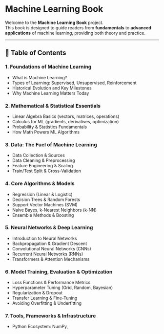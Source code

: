 # Machine Learning Book

Welcome to the **Machine Learning Book** project.  
This book is designed to guide readers from **fundamentals** to **advanced applications** of machine learning, providing both theory and practice.  

---

## 📑 Table of Contents

### 1. Foundations of Machine Learning
- What is Machine Learning?  
- Types of Learning: Supervised, Unsupervised, Reinforcement  
- Historical Evolution and Key Milestones  
- Why Machine Learning Matters Today  

### 2. Mathematical & Statistical Essentials
- Linear Algebra Basics (vectors, matrices, operations)  
- Calculus for ML (gradients, derivatives, optimization)  
- Probability & Statistics Fundamentals  
- How Math Powers ML Algorithms  

### 3. Data: The Fuel of Machine Learning
- Data Collection & Sources  
- Data Cleaning & Preprocessing  
- Feature Engineering & Scaling  
- Train/Test Split & Cross-Validation  

### 4. Core Algorithms & Models
- Regression (Linear & Logistic)  
- Decision Trees & Random Forests  
- Support Vector Machines (SVM)  
- Naive Bayes, k-Nearest Neighbors (k-NN)  
- Ensemble Methods & Boosting  

### 5. Neural Networks & Deep Learning
- Introduction to Neural Networks  
- Backpropagation & Gradient Descent  
- Convolutional Neural Networks (CNNs)  
- Recurrent Neural Networks (RNNs)  
- Transformers & Attention Mechanisms  

### 6. Model Training, Evaluation & Optimization
- Loss Functions & Performance Metrics  
- Hyperparameter Tuning (Grid, Random, Bayesian)  
- Regularization & Dropout  
- Transfer Learning & Fine-Tuning  
- Avoiding Overfitting & Underfitting  

### 7. Tools, Frameworks & Infrastructure
- Python Ecosystem: NumPy,

